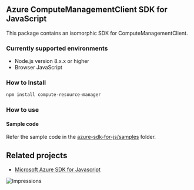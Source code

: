 ## Azure ComputeManagementClient SDK for JavaScript

This package contains an isomorphic SDK for ComputeManagementClient.

### Currently supported environments

- Node.js version 8.x.x or higher
- Browser JavaScript

### How to Install

```bash
npm install compute-resource-manager
```

### How to use

#### Sample code

Refer the sample code in the [azure-sdk-for-js/samples](https://github.com/Azure/azure-sdk-for-js/tree/master/samples) folder.

## Related projects

- [Microsoft Azure SDK for Javascript](https://github.com/Azure/azure-sdk-for-js)


![Impressions](https://azure-sdk-impressions.azurewebsites.net/api/impressions/azure-sdk-for-js%2Fsdk%2Fcdn%2Farm-cdn%2FREADME.png)